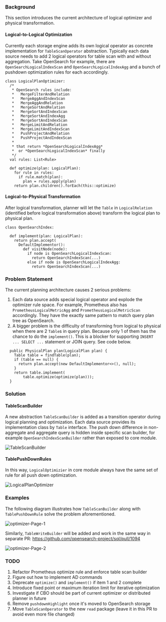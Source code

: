### Background

This section introduces the current architecture of logical optimizer and physical transformation.

#### Logical-to-Logical Optimization

Currently each storage engine adds its own logical operator as concrete implementation for `TableScanOperator` abstraction. Typically each data source needs to add 2 logical operators for table scan with and without aggregation. Take OpenSearch for example, there are `OpenSearchLogicalIndexScan` and `OpenSearchLogicalIndexAgg` and a bunch of pushdown optimization rules for each accordingly.

```
class LogicalPlanOptimizer:
  /*
   * OpenSearch rules include:
   *   MergeFilterAndRelation
   *   MergeAggAndIndexScan
   *   MergeAggAndRelation
   *   MergeSortAndRelation
   *   MergeSortAndIndexScan
   *   MergeSortAndIndexAgg
   *   MergeSortAndIndexScan
   *   MergeLimitAndRelation
   *   MergeLimitAndIndexScan
   *   PushProjectAndRelation
   *   PushProjectAndIndexScan
   *
   * that return *OpenSearchLogicalIndexAgg*
   *  or *OpenSearchLogicalIndexScan* finally
   */
  val rules: List<Rule>

  def optimize(plan: LogicalPlan):
    for rule in rules:
      if rule.match(plan):
        plan = rules.apply(plan)
    return plan.children().forEach(this::optimize)
```

#### Logical-to-Physical Transformation

After logical transformation, planner will let the `Table` in `LogicalRelation` (identified before logical transformation above) transform the logical plan to physical plan.

```
class OpenSearchIndex:

  def implement(plan: LogicalPlan):
    return plan.accept(
      DefaultImplementor():
        def visitNode(node):
          if node is OpenSearchLogicalIndexScan:
            return OpenSearchIndexScan(...)
          else if node is OpenSearchLogicalIndexAgg:
            return OpenSearchIndexScan(...)
```

### Problem Statement

The current planning architecture causes 2 serious problems:

1. Each data source adds special logical operator and explode the optimizer rule space. For example, Prometheus also has `PrometheusLogicalMetricAgg` and `PrometheusLogicalMetricScan` accordingly. They have the exactly same pattern to match query plan tree as OpenSearch.
2. A bigger problem is the difficulty of transforming from logical to physical when there are 2 `Table`s in query plan. Because only 1 of them has the chance to do the `implement()`. This is a blocker for supporting `INSERT ... SELECT ...` statement or JOIN query. See code below.

```
  public PhysicalPlan plan(LogicalPlan plan) {
    Table table = findTable(plan);
    if (table == null) {
      return plan.accept(new DefaultImplementor<>(), null);
    }
    return table.implement(
        table.optimize(optimize(plan)));
  }
```

### Solution

#### TableScanBuilder

A new abstraction `TableScanBuilder` is added as a transition operator during logical planning and optimization. Each data source provides its implementation class by `Table` interface. The push down difference in non-aggregate and aggregate query is hidden inside specific scan builder, for example `OpenSearchIndexScanBuilder` rather than exposed to core module.

![TableScanBuilder](https://user-images.githubusercontent.com/46505291/204355538-e54f7679-3585-423e-97d5-5832b2038cc1.png)

#### TablePushDownRules

In this way, `LogicalOptimizier` in core module always have the same set of rule for all push down optimization.

![LogicalPlanOptimizer](https://user-images.githubusercontent.com/46505291/203142195-9b38f1e9-1116-469d-9709-3cbf893ec522.png)


### Examples

The following diagram illustrates how `TableScanBuilder` along with `TablePushDownRule` solve the problem aforementioned.

![optimizer-Page-1](https://user-images.githubusercontent.com/46505291/203645359-3f2fff73-a210-4bc0-a582-951a27de684d.jpg)


Similarly, `TableWriteBuilder` will be added and work in the same way in separate PR: https://github.com/opensearch-project/sql/pull/1094

![optimizer-Page-2](https://user-images.githubusercontent.com/46505291/203645380-5155fd22-71b4-49ca-8ed7-9652b005f761.jpg)

### TODO

1. Refactor Prometheus optimize rule and enforce table scan builder
2. Figure out how to implement AD commands
4. Deprecate `optimize()` and `implement()` if item 1 and 2 complete
5. Introduce fixed point or maximum iteration limit for iterative optimization
6. Investigate if CBO should be part of current optimizer or distributed planner in future
7. Remove `pushdownHighlight` once it's moved to OpenSearch storage
8. Move `TableScanOperator` to the new `read` package (leave it in this PR to avoid even more file changed)